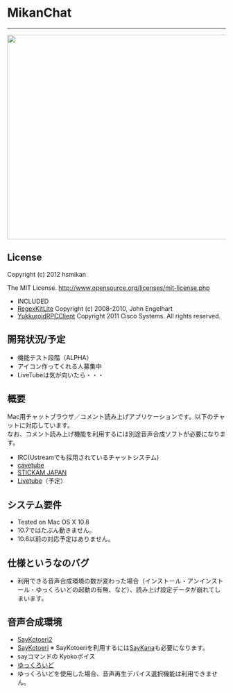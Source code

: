 MikanChat
=========
- - -


<a href="http://www.waterbolt.info/~hsmikan/blog/wp-content/uploads/2012/08/main1.png" rel="attachment wp-att-192"><img src="http://www.waterbolt.info/~hsmikan/blog/wp-content/uploads/2012/08/main1.png" alt="" title="main" width="950" height="472" class="aligncenter size-full wp-image-192" /></a>



License
-------
Copyright (c) 2012 hsmikan

The MIT License.
<http://www.opensource.org/licenses/mit-license.php>

* INCLUDED
 * [RegexKitLite](http://regexkit.sourceforge.net/RegexKitLite/)  Copyright (c) 2008-2010, John Engelhart
 * [YukkuroidRPCClient](http://yukkuroid.com/)  Copyright 2011 Cisco Systems. All rights reserved.




開発状況/予定
-----------
* 機能テスト段階（ALPHA）
* アイコン作ってくれる人募集中
* LiveTubeは気が向いたら・・・




概要
----
Mac用チャットブラウザ／コメント読み上げアプリケーションです。以下のチャットに対応しています。<br>
なお、コメント読み上げ機能を利用するには別途音声合成ソフトが必要になります。

* IRC(Ustreamでも採用されているチャットシステム)
* [cavetube](http://gae.cavelis.net/)
* [STICKAM JAPAN](http://www.stickam.jp)
* [Livetube](http://livetube.cc/)（予定）




システム要件
----------
* Tested on Mac OS X 10.8
 * 10.7ではたぶん動きません。
 * 10.6以前の対応予定はありません。




仕様というなのバグ
------------------
* 利用できる音声合成環境の数が変わった場合（インストール・アンインストール・ゆっくろいどの起動の有無、など）、読み上げ設定データが崩れてしまいます。




<a name="onsei">音声合成環境</a>
-------------------
 * [SayKotoeri2](https://sites.google.com/site/nicohemus/home/saykotoeri2)
 * [SayKotoeri](https://sites.google.com/site/nicohemus/home/saykotoeri) ※ SayKotoeriを利用するには[SayKana](http://www.a-quest.com/quickware/saykana/)も必要になります。
 * sayコマンドの Kyokoボイス
 * [ゆっくろいど](http://www.yukkuroid.com/yukkuroid/index.html)
  * ゆっくろいどを使用した場合、音声再生デバイス選択機能は利用できません。
